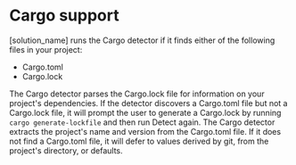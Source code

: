 # Cargo support

[solution_name] runs the Cargo detector if it finds either of the following files in your project:

* Cargo.toml
* Cargo.lock

The Cargo detector parses the Cargo.lock file for information on your project's dependencies. If the detector discovers a Cargo.toml file but not a Cargo.lock file, it will prompt the user to generate a Cargo.lock by running `cargo generate-lockfile` and then run Detect again.
The Cargo detector extracts the project's name and version from the Cargo.toml file.  If it does not find a Cargo.toml file, it will defer to values derived by git, from the project's directory, or defaults.
